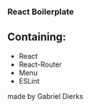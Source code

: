 ### React Boilerplate

## Containing:
- React
- React-Router
- Menu
- ESLint


made by Gabriel Dierks
